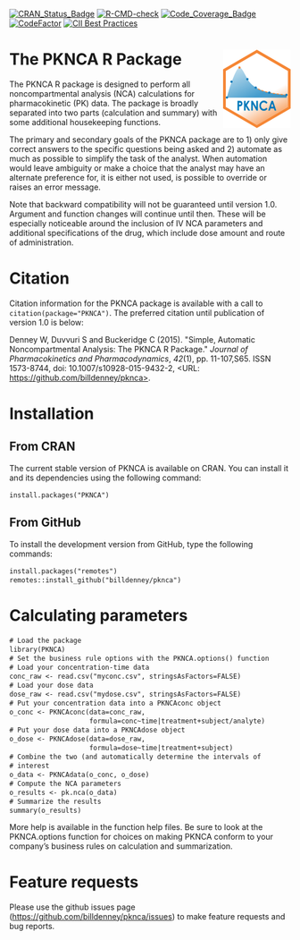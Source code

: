 <!-- badges: start -->
[![CRAN_Status_Badge](http://www.r-pkg.org/badges/version/PKNCA)](https://cran.r-project.org/package=PKNCA)
[![R-CMD-check](https://github.com/billdenney/pknca/actions/workflows/R-CMD-check.yaml/badge.svg)](https://github.com/billdenney/pknca/actions/workflows/R-CMD-check.yaml)
[![Code_Coverage_Badge](https://codecov.io/github/billdenney/pknca/coverage.svg?branch=main)](https://app.codecov.io/github/billdenney/pknca?branch=main)
[![CodeFactor](https://www.codefactor.io/repository/github/billdenney/pknca/badge?style=plastic)](https://www.codefactor.io/repository/github/billdenney/pknca)
[![CII Best Practices](https://bestpractices.coreinfrastructure.org/projects/2054/badge)](https://bestpractices.coreinfrastructure.org/projects/2054)
<!-- badges: end -->

The PKNCA R Package <img src="man/figures/pknca-hex.png" align="right" />
=====

The PKNCA R package is designed to perform all noncompartmental
analysis (NCA) calculations for pharmacokinetic (PK) data.  The
package is broadly separated into two parts (calculation and summary)
with some additional housekeeping functions.

The primary and secondary goals of the PKNCA package are to 1) only
give correct answers to the specific questions being asked and 2)
automate as much as possible to simplify the task of the analyst. When
automation would leave ambiguity or make a choice that the analyst may
have an alternate preference for, it is either not used, is possible
to override or raises an error message.

Note that backward compatibility will not be guaranteed until version
1.0.  Argument and function changes will continue until then.  These
will be especially noticeable around the inclusion of IV NCA parameters and additional specifications of the drug, which include dose amount and route of administration.

# Citation

Citation information for the PKNCA package is available with a call to
`citation(package="PKNCA")`.  The preferred citation until publication
of version 1.0 is below:

Denney W, Duvvuri S and Buckeridge C (2015). "Simple, Automatic
Noncompartmental Analysis: The PKNCA R Package." _Journal of
Pharmacokinetics and Pharmacodynamics_, *42*(1), pp. 11-107,S65. ISSN
1573-8744, doi: 10.1007/s10928-015-9432-2, <URL:
https://github.com/billdenney/pknca>.

# Installation

## From CRAN

The current stable version of PKNCA is available on CRAN.  You can
install it and its dependencies using the following command:

    install.packages("PKNCA")

## From GitHub

To install the development version from GitHub, type the following commands:

    install.packages("remotes")
    remotes::install_github("billdenney/pknca")

# Calculating parameters

    # Load the package
    library(PKNCA)
    # Set the business rule options with the PKNCA.options() function
    # Load your concentration-time data
    conc_raw <- read.csv("myconc.csv", stringsAsFactors=FALSE)
    # Load your dose data
    dose_raw <- read.csv("mydose.csv", stringsAsFactors=FALSE)
    # Put your concentration data into a PKNCAconc object
    o_conc <- PKNCAconc(data=conc_raw,
                        formula=conc~time|treatment+subject/analyte)
    # Put your dose data into a PKNCAdose object
    o_dose <- PKNCAdose(data=dose_raw,
                        formula=dose~time|treatment+subject)
    # Combine the two (and automatically determine the intervals of
    # interest
    o_data <- PKNCAdata(o_conc, o_dose)
    # Compute the NCA parameters
    o_results <- pk.nca(o_data)
    # Summarize the results
    summary(o_results)

More help is available in the function help files. Be sure to look at the PKNCA.options function for choices on making PKNCA conform to your company’s business rules on calculation and summarization.

# Feature requests

Please use the github issues page
(https://github.com/billdenney/pknca/issues) to make feature requests
and bug reports.
